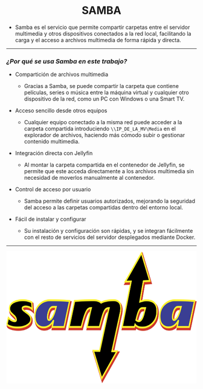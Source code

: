 <h1 align="center">SAMBA</h1>

- Samba es el servicio que permite compartir carpetas entre el servidor multimedia y otros dispositivos conectados a la red local, facilitando la carga y el acceso a archivos multimedia de forma rápida y directa.

---

### *¿Por qué se usa Samba en este trabajo?*

- Compartición de archivos multimedia
    - Gracias a Samba, se puede compartir la carpeta que contiene películas, series o música entre la máquina virtual y cualquier otro dispositivo de la red, como un PC con Windows o una Smart TV.

- Acceso sencillo desde otros equipos
    - Cualquier equipo conectado a la misma red puede acceder a la carpeta compartida introduciendo `\\IP_DE_LA_MV\Media` en el explorador de archivos, haciendo más cómodo subir o gestionar contenido multimedia.

- Integración directa con Jellyfin
    - Al montar la carpeta compartida en el contenedor de Jellyfin, se permite que este acceda directamente a los archivos multimedia sin necesidad de moverlos manualmente al contenedor.

- Control de acceso por usuario
    - Samba permite definir usuarios autorizados, mejorando la seguridad del acceso a las carpetas compartidas dentro del entorno local.

- Fácil de instalar y configurar
    - Su instalación y configuración son rápidas, y se integran fácilmente con el resto de servicios del servidor desplegados mediante Docker.

---

<p align="center">
  <img src="/MainFolder/img/samba.png" alt="SAMBA" width="700" height="350">
</p>

